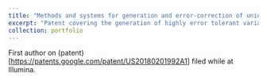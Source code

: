 ```yaml
---
title: "Methods and systems for generation and error-correction of unique molecule index sets with heterogeneou smolecular lengths"
excerpt: "Patent covering the generation of highly error tolerant variable length UMI barcodes"
collection: portfolio
---
```


First author on (patent)[https://patents.google.com/patent/US20180201992A1] filed while at Illumina.
